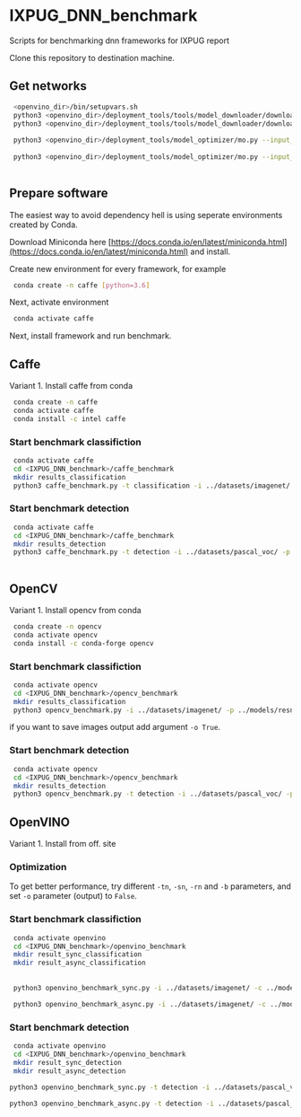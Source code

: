 # IXPUG_DNN_benchmark
Scripts for benchmarking dnn frameworks for IXPUG report

Clone this repository to destination machine.

## Get networks

```bash
 <openvino_dir>/bin/setupvars.sh
 python3 <openvino_dir>/deployment_tools/tools/model_downloader/downloader.py --output <output_folder> -- name resnet-50 
 python3 <openvino_dir>/deployment_tools/tools/model_downloader/downloader.py --output <output_folder> -- name ssd300
 
 python3 <openvino_dir>/deployment_tools/model_optimizer/mo.py --input_model <resnet50_folder>/resnet-50.caffemodel --input_proto <resnet50_folder>/resnet-50.prototxt 
 
 python3 <openvino_dir>/deployment_tools/model_optimizer/mo.py --input_model <ssd300_folder>/ssd300.caffemodel --input_proto <ssd300_folder>/ssd300.prototxt  --mean_values [104.0,117.0,123.0]
 
```

## Prepare software


The easiest way to avoid dependency hell is using seperate environments created by Conda. 

Download Miniconda here [https://docs.conda.io/en/latest/miniconda.html](https://docs.conda.io/en/latest/miniconda.html) and install.

Create new environment for every framework, for example
```bash
 conda create -n caffe [python=3.6]
```

Next, activate environment

```bash
 conda activate caffe
```

Next, install framework and run benchmark.


## Caffe

Variant 1. Install caffe from conda

```bash
 conda create -n caffe
 conda activate caffe
 conda install -c intel caffe
```

### Start benchmark classifiction

```bash
 conda activate caffe
 cd <IXPUG_DNN_benchmark>/caffe_benchmark
 mkdir results_classification
 python3 caffe_benchmark.py -t classification -i ../datasets/imagenet/ -p ../models/resnet-50.prototxt -m ../models/resnet-50.caffemodel -ni 1000 -o False -of ./results_classification/ -r ./results_classification/result.csv
```

### Start benchmark detection
```bash
 conda activate caffe
 cd <IXPUG_DNN_benchmark>/caffe_benchmark
 mkdir results_detection
 python3 caffe_benchmark.py -t detection -i ../datasets/pascal_voc/ -p ../models/ssd300.prototxt -m ../models/ssd300.caffemodel -ni 1000 -o False -of ./results_detection/ -r ./results_detection/result.csv -me [104,117,123]
 
```

## OpenCV

Variant 1. Install opencv from conda

```bash
 conda create -n opencv
 conda activate opencv
 conda install -c conda-forge opencv
```

### Start benchmark classifiction

```bash
 conda activate opencv
 cd <IXPUG_DNN_benchmark>/opencv_benchmark
 mkdir results_classification
 python3 opencv_benchmark.py -i ../datasets/imagenet/ -p ../models/resnet-50.prototxt -m ../models/resnet-50.caffemodel -ni 1000 -of ./results_classification/ -r ./results_classification/result.csv -w 224 -he 224 -s 1.0
```

if you want to save images output add argument `-o True`.

### Start benchmark detection

```bash
 conda activate opencv
 cd <IXPUG_DNN_benchmark>/opencv_benchmark
 mkdir results_detection
 python3 opencv_benchmark.py -t detection -i ../datasets/pascal_voc/ -p ../models/ssd300.prototxt -m ../models/ssd300.caffemodel -ni 1000 -of ./results_detection/ -r ./results_detection/result.csv -w 300 -he 300 -s 1.0
```

## OpenVINO

Variant 1. Install from off. site


### Optimization 
To get better performance, try different `-tn`, `-sn`, `-rn` and `-b` parameters, and set `-o` parameter (output) to `False`.

### Start benchmark classifiction

```bash
 conda activate openvino
 cd <IXPUG_DNN_benchmark>/openvino_benchmark
 mkdir result_sync_classification
 mkdir result_async_classification
 
 
 python3 openvino_benchmark_sync.py -i ../datasets/imagenet/ -c ../models/resnet-50.xml -m ../models/resnet-50.bin -ni 1000 -o False -of ./result_sync/ -r result_sync.csv -s 1.0 -w 224 -he 224 -b 1

 python3 openvino_benchmark_async.py -i ../datasets/imagenet/ -c ../models/resnet-50.xml -m ../models/resnet-50.bin -ni 1000 -o False -of ./result_async/ -r result_async.csv -s 1.0 -w 224 -he 224 -b 1
```

### Start benchmark detection

```bash
 conda activate openvino
 cd <IXPUG_DNN_benchmark>/openvino_benchmark
 mkdir result_sync_detection
 mkdir result_async_detection
 
python3 openvino_benchmark_sync.py -t detection -i ../datasets/pascal_voc/ -c ../models/ssd300.xml -m ../models/ssd300.bin -ni 1000 -of ./result_sync_detection/ -r ./result_sync_detection/result_sync.csv -s 1.0 -w 300 -he 300 -b 1 -e ~/intel/openvino/deployment_tools/inference_engine/lib/intel64/libcpu_extension_avx2.so

python3 openvino_benchmark_async.py -t detection -i ../datasets/pascal_voc/ -c ../models/ssd300.xml -m ../models/ssd300.bin -ni 1000 -of ./result_async_detection/ -r ./result_async_detection/result_async.csv -s 1.0 -w 300 -he 300 -b 1 -e ~/intel/openvino/deployment_tools/inference_engine/lib/intel64/libcpu_extension_avx2.so
```
